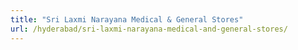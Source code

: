 ```yaml
---
title: "Sri Laxmi Narayana Medical & General Stores"
url: /hyderabad/sri-laxmi-narayana-medical-and-general-stores/
---
```

